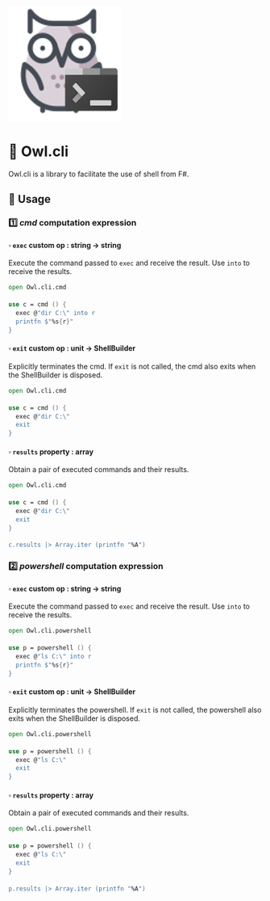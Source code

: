 ![img](https://raw.githubusercontent.com/tatsuya-midorikawa/Owl.cli/main/assets/owl-console.png) 

# 🔷 Owl.cli

Owl.cli is a library to facilitate the use of shell from F#.

## 🔹 Usage

### 1️⃣ *cmd* computation expression

#### ▫️ `exec` custom op : string -> string

Execute the command passed to `exec` and receive the result.
Use `into` to receive the results.

```fsharp
open Owl.cli.cmd

use c = cmd () {
  exec @"dir C:\" into r
  printfn $"%s{r}"
}
```

#### ▫️ `exit` custom op : unit -> ShellBuilder

Explicitly terminates the cmd.
If `exit` is not called, the cmd also exits when the ShellBuilder is disposed.

```fsharp
open Owl.cli.cmd

use c = cmd () {
  exec @"dir C:\"
  exit
}
```

#### ▫️ `results` property : array<Output>

Obtain a pair of executed commands and their results.

```fsharp
open Owl.cli.cmd

use c = cmd () {
  exec @"dir C:\"
  exit
}

c.results |> Array.iter (printfn "%A")
```

### 2️⃣ *powershell* computation expression

#### ▫️ `exec` custom op : string -> string

Execute the command passed to `exec` and receive the result.
Use `into` to receive the results.

```fsharp
open Owl.cli.powershell

use p = powershell () {
  exec @"ls C:\" into r
  printfn $"%s{r}"
}
```

#### ▫️ `exit` custom op : unit -> ShellBuilder

Explicitly terminates the powershell.
If `exit` is not called, the powershell also exits when the ShellBuilder is disposed.

```fsharp
open Owl.cli.powershell

use p = powershell () {
  exec @"ls C:\"
  exit
}
```

#### ▫️ `results` property : array<Output>

Obtain a pair of executed commands and their results.

```fsharp
open Owl.cli.powershell

use p = powershell () {
  exec @"ls C:\"
  exit
}

p.results |> Array.iter (printfn "%A")
```
